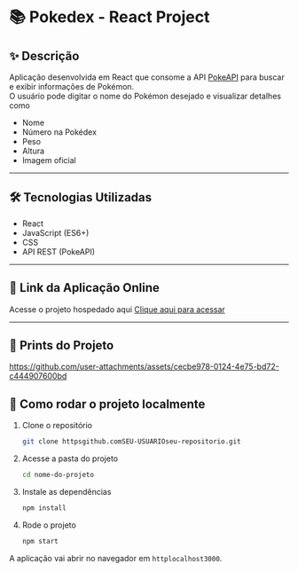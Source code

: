 # 📚 Pokedex - React Project

## ✨ Descrição

Aplicação desenvolvida em React que consome a API [PokeAPI](httpspokeapi.co) para buscar e exibir informações de Pokémon.  
O usuário pode digitar o nome do Pokémon desejado e visualizar detalhes como

- Nome
- Número na Pokédex
- Peso
- Altura
- Imagem oficial

---

## 🛠️ Tecnologias Utilizadas

- React
- JavaScript (ES6+)
- CSS
- API REST (PokeAPI)

---

## 🔗 Link da Aplicação Online

 Acesse o projeto hospedado aqui [Clique aqui para acessar](https://aula3-rho.vercel.app/)

---

## 📸 Prints do Projeto


https://github.com/user-attachments/assets/cecbe978-0124-4e75-bd72-c444907600bd


## 🚀 Como rodar o projeto localmente

1. Clone o repositório
   ```bash
   git clone httpsgithub.comSEU-USUARIOseu-repositorio.git
   ```
2. Acesse a pasta do projeto
   ```bash
   cd nome-do-projeto
   ```
3. Instale as dependências
   ```bash
   npm install
   ```
4. Rode o projeto
   ```bash
   npm start
   ```

A aplicação vai abrir no navegador em `httplocalhost3000`.
